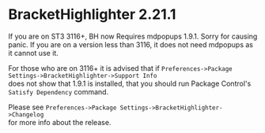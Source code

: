 # BracketHighlighter 2.21.1

If you are on ST3 3116+, BH now Requires mdpopups 1.9.1.  Sorry for causing  
panic.  If you are on a version less than 3116, it does not need mdpopups as  
it cannot use it.

For those who are on 3116+ it is advised that if 
`Preferences->Package Settings->BracketHighlighter->Support Info`  
does not show that 1.9.1 is installed, that you should run Package Control's
`Satisfy Dependency` command.

Please see `Preferences->Package Settings->BracketHighlighter->Changelog`  
for more info about the release.
